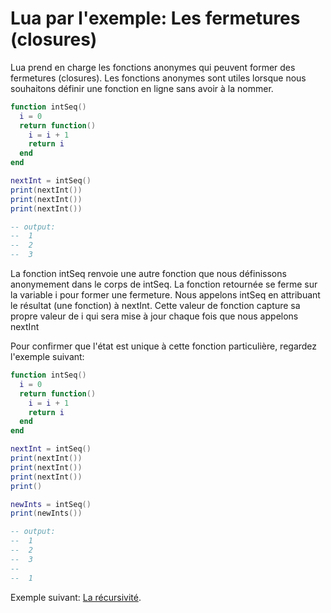 # Lua par l'exemple: Les fermetures (closures)

Lua prend en charge les fonctions anonymes qui peuvent former des fermetures (closures). Les fonctions anonymes sont utiles lorsque nous souhaitons définir une fonction en ligne sans avoir à la nommer.
```lua
function intSeq()
  i = 0
  return function()
    i = i + 1
    return i
  end
end

nextInt = intSeq()
print(nextInt())
print(nextInt())
print(nextInt())

-- output:
--  1
--  2
--  3
```

La fonction intSeq renvoie une autre fonction que nous définissons anonymement dans le corps de intSeq. La fonction retournée se ferme sur la variable i pour former une fermeture.
Nous appelons intSeq en attribuant le résultat (une fonction) à nextInt. Cette valeur de fonction capture sa propre valeur de i qui sera mise à jour chaque fois que nous appelons nextInt

Pour confirmer que l'état est unique à cette fonction particulière, regardez l'exemple suivant:
```lua
function intSeq()
  i = 0
  return function()
    i = i + 1
    return i
  end
end

nextInt = intSeq()
print(nextInt())
print(nextInt())
print(nextInt())
print()

newInts = intSeq()
print(newInts())

-- output:
--  1
--  2
--  3
--
--  1
```

Exemple suivant: [La récursivité](recursivite.md).